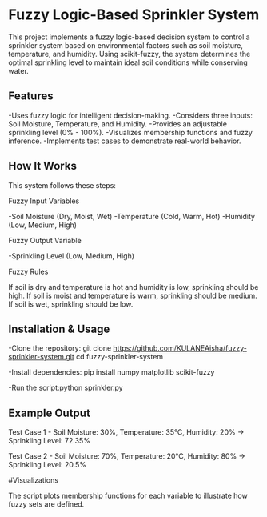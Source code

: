 # Fuzzy Logic-Based Sprinkler System
This project implements a fuzzy logic-based decision system to control a sprinkler system based on environmental factors such as soil moisture, temperature, and humidity. Using scikit-fuzzy, the system determines the optimal sprinkling level to maintain ideal soil conditions while conserving water.

## Features

-Uses fuzzy logic for intelligent decision-making.
-Considers three inputs: Soil Moisture, Temperature, and Humidity.
-Provides an adjustable sprinkling level (0% - 100%).
-Visualizes membership functions and fuzzy inference.
-Implements test cases to demonstrate real-world behavior.


## How It Works
This system follows these steps:

Fuzzy Input Variables

-Soil Moisture (Dry, Moist, Wet)
-Temperature (Cold, Warm, Hot)
-Humidity (Low, Medium, High)

Fuzzy Output Variable

-Sprinkling Level (Low, Medium, High)

Fuzzy Rules

If soil is dry and temperature is hot and humidity is low, sprinkling should be high.
If soil is moist and temperature is warm, sprinkling should be medium.
If soil is wet, sprinkling should be low.


## Installation & Usage

-Clone the repository: git clone https://github.com/KULANEAisha/fuzzy-sprinkler-system.git
cd fuzzy-sprinkler-system

-Install dependencies: pip install numpy matplotlib scikit-fuzzy  

-Run the script:python sprinkler.py  

## Example Output

Test Case 1 - Soil Moisture: 30%, Temperature: 35°C, Humidity: 20% → Sprinkling Level: 72.35%

Test Case 2 - Soil Moisture: 70%, Temperature: 20°C, Humidity: 80% → Sprinkling Level: 20.5%

#Visualizations

The script plots membership functions for each variable to illustrate how fuzzy sets are defined.
